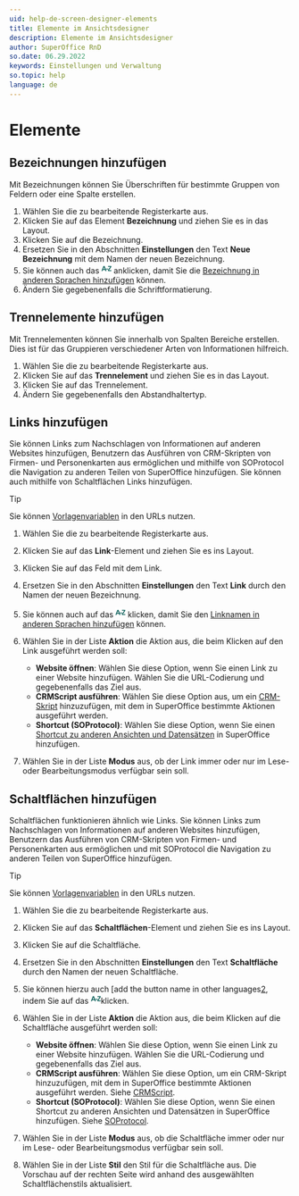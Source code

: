 ```yaml
---
uid: help-de-screen-designer-elements
title: Elemente im Ansichtsdesigner
description: Elemente im Ansichtsdesigner
author: SuperOffice RnD
so.date: 06.29.2022
keywords: Einstellungen und Verwaltung
so.topic: help
language: de
---
```


# Elemente

## Bezeichnungen hinzufügen

Mit Bezeichnungen können Sie Überschriften für bestimmte Gruppen von Feldern oder eine Spalte erstellen.

1. Wählen Sie die zu bearbeitende Registerkarte aus.
2. Klicken Sie auf das Element **Bezeichnung** und ziehen Sie es in das Layout.
3. Klicken Sie auf die Bezeichnung.
4. Ersetzen Sie in den Abschnitten **Einstellungen** den Text **Neue Bezeichnung** mit dem Namen der neuen Bezeichnung.
5. Sie können auch das ![Symbol][img1] anklicken, damit Sie die [Bezeichnung in anderen Sprachen hinzufügen][2] können.
6. Ändern Sie gegebenenfalls die Schriftformatierung.

## Trennelemente hinzufügen

Mit Trennelementen können Sie innerhalb von Spalten Bereiche erstellen. Dies ist für das Gruppieren verschiedener Arten von Informationen hilfreich.

1. Wählen Sie die zu bearbeitende Registerkarte aus.
2. Klicken Sie auf das **Trennelement** und ziehen Sie es in das Layout.
3. Klicken Sie auf das Trennelement.
4. Ändern Sie gegebenenfalls den Abstandhaltertyp.

## Links hinzufügen

Sie können Links zum Nachschlagen von Informationen auf anderen Websites hinzufügen, Benutzern das Ausführen von CRM-Skripten von Firmen- und Personenkarten aus ermöglichen und mithilfe von SOProtocol die Navigation zu anderen Teilen von SuperOffice hinzufügen. Sie können auch mithilfe von Schaltflächen Links hinzufügen.

> [!TIP]
> Sie können [Vorlagenvariablen][3] in den URLs nutzen.

1. Wählen Sie die zu bearbeitende Registerkarte aus.

2. Klicken Sie auf das **Link**-Element und ziehen Sie es ins Layout.

3. Klicken Sie auf das Feld mit dem Link.

4. Ersetzen Sie in den Abschnitten **Einstellungen** den Text **Link** durch den Namen der neuen Bezeichnung.

5. Sie können auch auf das ![Symbol][img1] klicken, damit Sie den [Linknamen in anderen Sprachen hinzufügen][2] können.

6. Wählen Sie in der Liste **Aktion** die Aktion aus, die beim Klicken auf den Link ausgeführt werden soll:

    * **Website öffnen**: Wählen Sie diese Option, wenn Sie einen Link zu einer Website hinzufügen. Wählen Sie die URL-Codierung und gegebenenfalls das Ziel aus.
    * **CRMScript ausführen**: Wählen Sie diese Option aus, um ein [CRM-Skript][6] hinzuzufügen, mit dem in SuperOffice bestimmte Aktionen ausgeführt werden.
    * **Shortcut (SOProtocol)**: Wählen Sie diese Option, wenn Sie einen [Shortcut zu anderen Ansichten und Datensätzen][1] in SuperOffice hinzufügen.

7. Wählen Sie in der Liste **Modus** aus, ob der Link immer oder nur im Lese- oder Bearbeitungsmodus verfügbar sein soll.

## Schaltflächen hinzufügen

Schaltflächen funktionieren ähnlich wie Links. Sie können Links zum Nachschlagen von Informationen auf anderen Websites hinzufügen, Benutzern das Ausführen von CRM-Skripten von Firmen- und Personenkarten aus ermöglichen und mit SOProtocol die Navigation zu anderen Teilen von SuperOffice hinzufügen.

> [!TIP]
> Sie können [Vorlagenvariablen][3] in den URLs nutzen.

1. Wählen Sie die zu bearbeitende Registerkarte aus.

2. Klicken Sie auf das **Schaltflächen**-Element und ziehen Sie es ins Layout.

3. Klicken Sie auf die Schaltfläche.

4. Ersetzen Sie in den Abschnitten **Einstellungen** den Text **Schaltfläche** durch den Namen der neuen Schaltfläche.

5. Sie können hierzu auch [add the button name in other languages[2], indem Sie auf das ![Symbol][img1]klicken.

6. Wählen Sie in der Liste **Aktion** die Aktion aus, die beim Klicken auf die Schaltfläche ausgeführt werden soll:

    * **Website öffnen**: Wählen Sie diese Option, wenn Sie einen Link zu einer Website hinzufügen. Wählen Sie die URL-Codierung und gegebenenfalls das Ziel aus.
    * **CRMScript ausführen**: Wählen Sie diese Option, um ein CRM-Skript hinzuzufügen, mit dem in SuperOffice bestimmte Aktionen ausgeführt werden. Siehe [CRMScript][6].
    * **Shortcut (SOProtocol)**: Wählen Sie diese Option, wenn Sie einen Shortcut zu anderen Ansichten und Datensätzen in SuperOffice hinzufügen. Siehe [SOProtocol][1].

7. Wählen Sie in der Liste **Modus** aus, ob die Schaltfläche immer oder nur im Lese- oder Bearbeitungsmodus verfügbar sein soll.

8. Wählen Sie in der Liste **Stil** den Stil für die Schaltfläche aus. Die Vorschau auf der rechten Seite wird anhand des ausgewählten Schaltflächenstils aktualisiert.

<!-- Referenced links -->
[1]: ../../../../en/ui/soprotocol/index.md
[2]: ../../../globalization-and-localization/learn/translate-fields.md
[3]: ../../../document/learn/template-variables.md
[6]: ../../../automation/crmscript/learn/index.md

<!-- Referenced images -->
[img1]: ../../../../../common/icons/az.png
